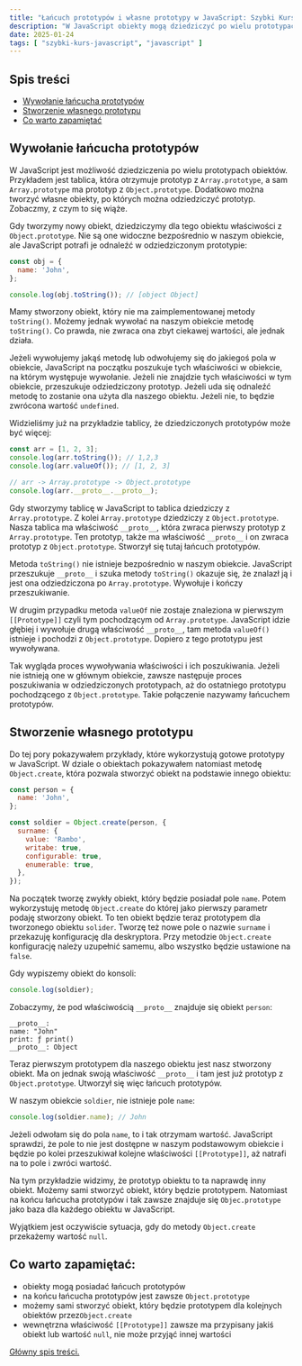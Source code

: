 ```yaml
---
title: "Łańcuch prototypów i własne prototypy w JavaScript: Szybki Kurs #57"
description: "W JavaScript obiekty mogą dziedziczyć po wielu prototypach, tworząc łańcuch prototypów. Zrozumienie tego mechanizmu jest kluczowe do efektywnego programowania."
date: 2025-01-24
tags: [ "szybki-kurs-javascript", "javascript" ]
---
```


## Spis treści
* [Wywołanie łańcucha prototypów](#wywołanie-łańcucha-prototypów)
* [Stworzenie własnego prototypu](#stworzenie-własnego-prototypu)
* [Co warto zapamiętać](#co-warto-zapamiętać)

## <span id="wywołanie-łańcucha-prototypów">Wywołanie łańcucha prototypów</span>

W JavaScript jest możliwość dziedziczenia po wielu prototypach obiektów. Przykładem jest tablica, która otrzymuje prototyp z `Array.prototype`, a sam `Array.prototype` ma prototyp z `Object.prototype`. Dodatkowo można tworzyć własne obiekty, po których można odziedziczyć prototyp. Zobaczmy, z czym to się wiąże.

Gdy tworzymy nowy obiekt, dziedziczymy dla tego obiektu właściwości z `Object.prototype`. Nie są one widoczne bezpośrednio w naszym obiekcie, ale JavaScript potrafi je odnaleźć w odziedziczonym prototypie:

```javascript
const obj = {
  name: 'John',
};

console.log(obj.toString()); // [object Object]
```

Mamy stworzony obiekt, który nie ma zaimplementowanej metody `toString()`. Możemy jednak wywołać na naszym obiekcie metodę `toString()`. Co prawda, nie zwraca ona zbyt ciekawej wartości, ale jednak działa.

Jeżeli wywołujemy jakąś metodę lub odwołujemy się do jakiegoś pola w obiekcie, JavaScript na początku poszukuje tych właściwości w obiekcie, na którym występuje wywołanie. Jeżeli nie znajdzie tych właściwości w tym obiekcie, przeszukuje odziedziczony prototyp. Jeżeli uda się odnaleźć metodę to
zostanie ona użyta dla naszego obiektu. Jeżeli nie, to będzie zwrócona wartość `undefined`.

Widzieliśmy już na przykładzie tablicy, że dziedziczonych prototypów może być więcej:

```javascript
const arr = [1, 2, 3];
console.log(arr.toString()); // 1,2,3
console.log(arr.valueOf()); // [1, 2, 3]

// arr -> Array.prototype -> Object.prototype
console.log(arr.__proto__.__proto__); 
```

Gdy stworzymy tablicę w JavaScript to tablica dziedziczy z `Array.prototype`. Z kolei `Array.prototype` dziedziczy z `Object.prototype`. Nasza tablica ma właściwość `__proto__`, która zwraca pierwszy prototyp z  `Array.prototype`. Ten prototyp, także ma właściwość `__proto__` i on zwraca prototyp
z `Object.prototype`. Stworzył się tutaj łańcuch prototypów.

Metoda `toString()` nie istnieje bezpośrednio w naszym obiekcie. JavaScript przeszukuje `__proto__` i szuka metody `toString()` okazuje się, że znalazł ją i jest ona odziedziczona po `Array.prototype`. Wywołuje i kończy przeszukiwanie.

W drugim przypadku metoda `valueOf` nie zostaje znaleziona w pierwszym `[[Prototype]]` czyli tym pochodzącym od `Array.prototype`. JavaScript idzie głębiej i wywołuje drugą właściwość `__proto__`, tam metoda `valueOf()` istnieje i pochodzi z `Object.prototype`. Dopiero z tego prototypu jest
wywoływana.

Tak wygląda proces wywoływania właściwości i ich poszukiwania. Jeżeli nie istnieją one w głównym obiekcie, zawsze następuje proces poszukiwania w odziedziczonych prototypach, aż do ostatniego prototypu pochodzącego z  `Object.prototype`. Takie połączenie nazywamy łańcuchem prototypów.

## <span id="stworzenie-własnego-prototypu">Stworzenie własnego prototypu</span>

Do tej pory pokazywałem przykłady, które wykorzystują gotowe prototypy w JavaScript. W dziale o obiektach pokazywałem natomiast metodę `Object.create`, która pozwala stworzyć obiekt na podstawie innego obiektu:

```javascript
const person = {
  name: 'John',
};

const soldier = Object.create(person, {
  surname: {
    value: 'Rambo',
    writabe: true,
    configurable: true,
    enumerable: true,
  },
});
```

Na początek tworzę zwykły obiekt, który będzie posiadał pole `name`. Potem wykorzystuję metodę `Object.create` do której jako pierwszy parametr podaję stworzony obiekt. To ten obiekt będzie teraz prototypem dla tworzonego obiektu `solider`. Tworzę też nowe pole o nazwie `surname` i przekazuję
konfigurację dla deskryptora. Przy metodzie `Object.create`
konfigurację należy uzupełnić samemu, albo wszystko będzie ustawione na `false`.

Gdy wypiszemy obiekt do konsoli:

```javascript
console.log(soldier);
```

Zobaczymy, że pod właściwością `__proto__` znajduje się obiekt `person`:

```text
__proto__:
name: "John"
print: ƒ print()
__proto__: Object
```

Teraz pierwszym prototypem dla naszego obiektu jest nasz stworzony obiekt. Ma on jednak swoją właściwość `__proto__` i tam jest już prototyp z `Object.prototype`. Utworzył się więc łańcuch prototypów.

W naszym obiekcie `soldier`, nie istnieje pole `name`:

```javascript
console.log(soldier.name); // John
```

Jeżeli odwołam się do pola `name`, to i tak otrzymam wartość. JavaScript sprawdzi, że pole to nie jest dostępne w naszym podstawowym obiekcie i będzie po kolei przeszukiwał kolejne właściwości `[[Prototype]]`, aż natrafi na to pole i zwróci wartość.

Na tym przykładzie widzimy, że prototyp obiektu to ta naprawdę inny obiekt. Możemy sami stworzyć obiekt, który będzie prototypem. Natomiast na końcu łańcucha prototypów i tak zawsze znajduje się `Objec.prototype` jako baza dla każdego obiektu w JavaScript.

Wyjątkiem jest oczywiście sytuacja, gdy do metody `Object.create` przekażemy wartość `null`.

## <span id="co-warto-zapamiętać">Co warto zapamiętać:</span>

- obiekty mogą posiadać łańcuch prototypów
- na końcu łańcucha prototypów jest zawsze `Object.prototype`
- możemy sami stworzyć obiekt, który będzie prototypem dla kolejnych obiektów przez`Object.create`
- wewnętrzna właściwość `[[Prototype]]` zawsze ma przypisany jakiś obiekt lub wartość `null`, nie może przyjąć innej wartości

[Główny spis treści.](https://zacznijprogramowac.net/szybki-kurs-javascript/spis-tresci/)